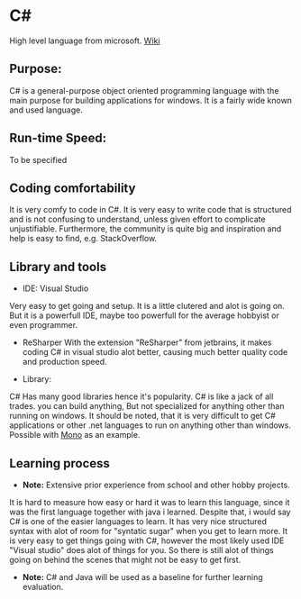 # C#
High level language from microsoft. [Wiki](https://en.wikipedia.org/wiki/C_Sharp_(programming_language))



## Purpose:
C# is a general-purpose object oriented programming language with the main purpose for building applications for windows. It is a fairly wide known and used language.

## Run-time Speed:
To be specified

## Coding comfortability
It is very comfy to code in C#. It is very easy to write code that is structured and is not confusing to understand, unless given effort to complicate unjustifiable. Furthermore, the community is quite big and inspiration and help is easy to find, e.g. StackOverflow.


## Library and tools

- IDE: Visual Studio

Very easy to get going and setup. It is a little clutered and alot is going on. But it is a powerfull IDE, maybe too powerfull for the average hobbyist or even programmer.

- ReSharper
With the extension "ReSharper" from jetbrains, it makes coding C# in visual studio alot better, causing much better quality code and production speed.

- Library:

C# Has many good libraries hence it's popularity. C# is like a jack of all trades. you can build anything, But not specialized for anything other than running on windows. It should be noted, that it is very difficult to get C# applications or other .net languages to run on anything other than windows. Possible with [Mono](https://www.mono-project.com/archived/mono_for_net_developers/) as an example.



## Learning process

- **Note:** Extensive prior experience from school and other hobby projects.

It is hard to measure how easy or hard it was to learn this language, since it was the first language together with java i learned. Despite that, i would say C# is one of the easier languages to learn. It has very nice structured syntax with alot of room for "syntatic sugar" when you get to learn more. It is very easy to get things going with C#, however the most likely used IDE "Visual studio" does alot of things for you. So there is still alot of things going on behind the scenes that might not be easy to get first. 

- **Note:** C# and Java will be used as a baseline for further learning evaluation.


